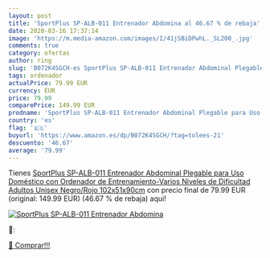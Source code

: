 ```yaml
---
layout: post
title: 'SportPlus SP-ALB-011 Entrenador Abdomina al 46.67 % de rebaja'
date: 2020-03-16 17:37:14
image: 'https://m.media-amazon.com/images/I/41jSBiDPwhL._SL200_.jpg'
comments: true
category: ofertas
author: ring
slug: 'B072K4SGCH-es SportPlus SP-ALB-011 Entrenador Abdominal Plegable para...'
tags: ordenador
actualPrice: 79.99 EUR
currency: EUR
price: 79.99
comparePrice: 149.99 EUR
prodname: 'SportPlus SP-ALB-011 Entrenador Abdominal Plegable para Uso Doméstico con Ordenador de Entrenamiento-Varios Niveles de Dificultad  Adultos Unisex  Negro/Rojo  102x51x90cm'
country: 'es'
flag: '🇪🇸'
buyurl: 'https://www.amazon.es/dp/B072K4SGCH/?tag=tolees-21'
descuento: '46.67'
average: '79.99'
---
```


Tienes [SportPlus SP-ALB-011 Entrenador Abdominal Plegable para Uso Doméstico con Ordenador de Entrenamiento-Varios Niveles de Dificultad  Adultos Unisex  Negro/Rojo  102x51x90cm](https://www.amazon.es/dp/B072K4SGCH/?tag=tolees-21) con precio final de  79.99 EUR (original: 149.99 EUR) (46.67 %  de rebaja) aqui!

[![SportPlus SP-ALB-011 Entrenador Abdomina](https://m.media-amazon.com/images/I/41jSBiDPwhL._SL200_.jpg)](https://www.amazon.es/dp/B072K4SGCH/?tag=tolees-21)

🔎:


[🛒 Comprar!!!](https://www.amazon.es/dp/B072K4SGCH/?tag=tolees-21)
